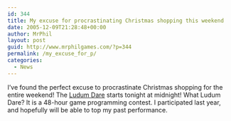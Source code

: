 ```yaml
---
id: 344
title: My excuse for procrastinating Christmas shopping this weekend
date: 2005-12-09T21:28:48+00:00
author: MrPhil
layout: post
guid: http://www.mrphilgames.com/?p=344
permalink: /my_excuse_for_p/
categories:
  - News
---
```

I&#8217;ve found the perfect excuse to procrastinate Christmas shopping for the entire weekend! The [Ludum Dare](http://ludumdare.com/) starts tonight at midnight! What Ludum Dare? It is a 48-hour game programming contest. I participated last year, and hopefully will be able to top my past performance.